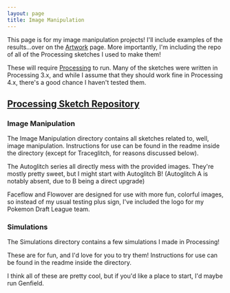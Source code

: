```yaml
---
layout: page
title: Image Manipulation
---
```


This page is for my image manipulation projects! I'll include examples of the results...over on the [Artwork](/artwork) page. More importantly, I'm including the repo of all of the Processing sketches I used to make them!

These will require [Processing](https://processing.org/) to run. Many of the sketches were written in Processing 3.x, and while I assume that they should work fine in Processing 4.x, there's a good chance I haven't tested them.

## [Processing Sketch Repository](https://github.com/Singularity3/processing-sketches)

### Image Manipulation

The Image Manipulation directory contains all sketches related to, well, image manipulation. Instructions for use can be found in the readme inside the directory (except for Traceglitch, for reasons discussed below).

The Autoglitch series all directly mess with the provided images. They're mostly pretty sweet, but I might start with Autoglitch B! (Autoglitch A is notably absent, due to B being a direct upgrade)

Faceflow and Flowover are designed for use with more fun, colorful images, so instead of my usual testing plus sign, I've included the logo for my Pokemon Draft League team.

### Simulations

The Simulations directory contains a few simulations I made in Processing!

These are for fun, and I'd love for you to try them! Instructions for use can be found in the readme inside the directory.

I think all of these are pretty cool, but if you'd like a place to start, I'd maybe run Genfield.